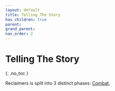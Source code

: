 ```yaml
---
layout: default
title: Telling The Story
has_children: true
parent: 
grand_parent: 
nav_order: 2
---
```

# Telling The Story
{: .no_toc }

Reclaimers is split into 3 distinct phases: [Combat](Game/Core/Combat), 